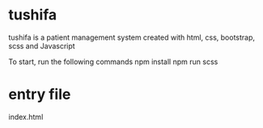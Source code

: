 # tushifa
tushifa is a patient management system created with html, css, bootstrap, scss and Javascript

To start, run the following commands
npm install
npm run scss

# entry file
index.html

